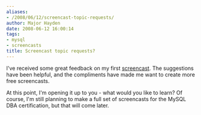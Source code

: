 ```yaml
---
aliases:
- /2008/06/12/screencast-topic-requests/
author: Major Hayden
date: 2008-06-12 16:00:14
tags:
- mysql
- screencasts
title: Screencast topic requests?
---
```


I've received some great feedback on my first [screencast][1]. The suggestions have been helpful, and the compliments have made me want to create more free screencasts.

At this point, I'm opening it up to you - what would you like to learn? Of course, I'm still planning to make a full set of screencasts for the MySQL DBA certification, but that will come later.

 [1]: http://rackerhacker.com/2008/06/04/screencast-write-a-php-script-to-query-mysql/